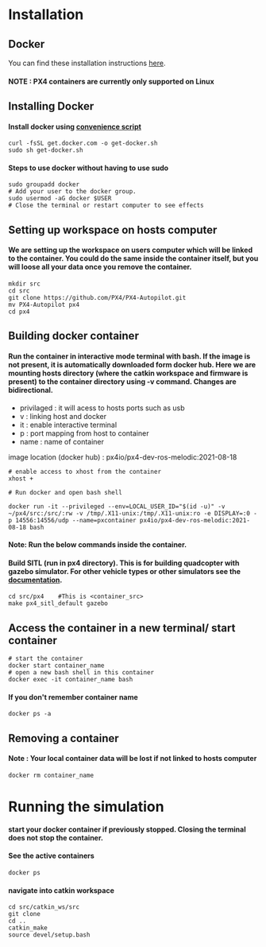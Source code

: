 # Installation 
## Docker

You can find these installation instructions [here](https://docs.px4.io/master/en/test_and_ci/docker.html).

#### **NOTE** : PX4 containers are currently only supported on Linux


## Installing Docker

#### Install docker using [convenience script](https://docs.docker.com/install/linux/docker-ce/ubuntu/#install-using-the-convenience-script)

    curl -fsSL get.docker.com -o get-docker.sh
    sudo sh get-docker.sh

#### Steps to use docker without having to use sudo
    
    sudo groupadd docker
    # Add your user to the docker group.
    sudo usermod -aG docker $USER
    # Close the terminal or restart computer to see effects

## Setting up workspace on hosts computer

#### We are setting up the workspace on users computer which will be linked to the container. You could do the same inside the container itself, but you will loose all your data once you remove the container.

    mkdir src
    cd src
    git clone https://github.com/PX4/PX4-Autopilot.git
    mv PX4-Autopilot px4
    cd px4


## Building docker container

#### Run the container in interactive mode terminal with bash. If the image is not present, it is automatically downloaded form docker hub. Here we are mounting hosts directory (where the catkin workspace and firmware is present) to the container directory using -v command. Changes are bidirectional.

- privilaged : it will acess to hosts ports such as usb
- v : linking host and docker
- it : enable interactive terminal 
- p : port mapping from host to container
- name : name of container

image location (docker hub) : px4io/px4-dev-ros-melodic:2021-08-18


    # enable access to xhost from the container
    xhost +

    # Run docker and open bash shell

    docker run -it --privileged --env=LOCAL_USER_ID="$(id -u)" -v ~/px4/src:/src/:rw -v /tmp/.X11-unix:/tmp/.X11-unix:ro -e DISPLAY=:0 -p 14556:14556/udp --name=pxcontainer px4io/px4-dev-ros-melodic:2021-08-18 bash

#### **Note**: Run the below commands inside the container.
####  Build SITL (run in px4 directory). This is for building quadcopter with gazebo simulator. For other vehicle types or other simulators see the [documentation](https://docs.px4.io/master/en/simulation/). 

    cd src/px4    #This is <container_src>
    make px4_sitl_default gazebo


## Access the container in a new terminal/ start container

    # start the container
    docker start container_name
    # open a new bash shell in this container
    docker exec -it container_name bash

#### If you don't remember container name

    docker ps -a

## Removing a container

#### **Note** : Your local container data will be lost if not linked to hosts computer

    docker rm container_name


# Running the simulation

#### start your docker container if previously stopped. Closing the terminal does not stop the container.

#### See the active containers
    docker ps

#### navigate into catkin workspace 

    cd src/catkin_ws/src
    git clone 
    cd ..
    catkin_make
    source devel/setup.bash



